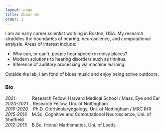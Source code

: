 ```yaml
---
layout: page
title: About me
order: 1
---
```


I am an early career scientist working in Boston, USA. My research straddles the boundaries of hearing, neuroscience, and computational analysis. Areas of interest include:
* Why can, or can't, people hear speech in noisy places?
* Modern solutions to hearing disorders such as tinnitus.
* Inference of auditory processing via machine learning.

Outside the lab, I am fond of blues music and enjoy being active outdoors.

### Bio
*2021-* &nbsp;&nbsp;&nbsp;&nbsp;&nbsp;&nbsp;&nbsp;&nbsp;&nbsp;&nbsp; Research Fellow, Harvard Medical School / Mass. Eye and Ear  
*2020-2021* &nbsp;&nbsp; Research Fellow, Uni. of Nottingham  
*2016-2020* &nbsp;&nbsp; Ph.D. Otorhinolaryngology, Uni. of Nottingham / MRC IHR  
*2015-2016* &nbsp;&nbsp; M.Sc. Cognitive and Computational Neuroscience, Uni. of Sheffield  
*2012-2015* &nbsp;&nbsp; B.Sc. (Hons) Mathematics, Uni. of Leeds
